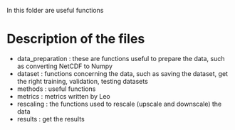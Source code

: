 In this folder are useful functions
# Description of the files
- data_preparation : these are functions useful to prepare the data, such as converting NetCDF to Numpy
- dataset : functions concerning the data, such as saving the dataset, get the right training, validation, testing datasets
- methods :  useful functions
- metrics : metrics written by Leo
- rescaling : the functions used to rescale (upscale and downscale) the data
- results : get the results
